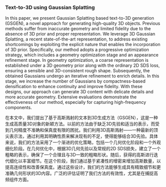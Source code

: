 ### Text-to-3D using Gaussian Splatting

In this paper, we present Gaussian Splatting based text-to-3D generation (GSGEN), a novel approach for generating high-quality 3D objects. Previous methods suffer from inaccurate geometry and limited fidelity due to the absence of 3D prior and proper representation. We leverage 3D Gaussian Splatting, a recent state-of-the-art representation, to address existing shortcomings by exploiting the explicit nature that enables the incorporation of 3D prior. Specifically, our method adopts a progressive optimization strategy, which includes a geometry optimization stage and an appearance refinement stage. In geometry optimization, a coarse representation is established under a 3D geometry prior along with the ordinary 2D SDS loss, ensuring a sensible and 3D-consistent rough shape. Subsequently, the obtained Gaussians undergo an iterative refinement to enrich details. In this stage, we increase the number of Gaussians by compactness-based densification to enhance continuity and improve fidelity. With these designs, our approach can generate 3D content with delicate details and more accurate geometry. Extensive evaluations demonstrate the effectiveness of our method, especially for capturing high-frequency components.

在本文中，我们提出了基于高斯溅射的文本到3D生成方法（GSGEN），这是一种生成高质量3D对象的新颖方法。以前的方法由于缺乏3D先验和适当的表示，而受到几何精度不准确和保真度有限的困扰。我们利用3D高斯溅射——一种最新的顶尖表示法，通过利用其明确性质来解决现有的不足，使得能够结合3D先验。具体来说，我们的方法采用了一个渐进的优化策略，包括一个几何优化阶段和一个外观细化阶段。在几何优化中，根据3D几何先验以及常规的2D SDS损失，建立了一个粗略的表示，确保了一个合理且与3D一致的粗略形状。随后，获得的高斯进行迭代细化以丰富细节。在这个阶段，我们通过基于紧凑性的增密来增加高斯数量，以提高连续性和改善保真度。通过这些设计，我们的方法能够生成具有精致细节和更准确几何形状的3D内容。广泛的评估证明了我们方法的有效性，尤其是在捕捉高频组件方面。
